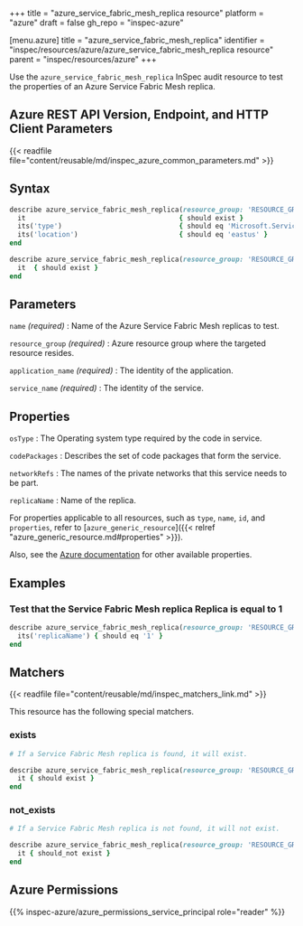 +++
title = "azure_service_fabric_mesh_replica resource"
platform = "azure"
draft = false
gh_repo = "inspec-azure"

[menu.azure]
title = "azure_service_fabric_mesh_replica"
identifier = "inspec/resources/azure/azure_service_fabric_mesh_replica resource"
parent = "inspec/resources/azure"
+++

Use the `azure_service_fabric_mesh_replica` InSpec audit resource to test the properties of an Azure Service Fabric Mesh replica.

## Azure REST API Version, Endpoint, and HTTP Client Parameters

{{< readfile file="content/reusable/md/inspec_azure_common_parameters.md" >}}

## Syntax

```ruby
describe azure_service_fabric_mesh_replica(resource_group: 'RESOURCE_GROUP', application_name: 'SERVICE_FABRIC_MESH_APPLICATION_NAME', service_name: 'SERVICE_FABRIC_MESH_SERVICE_NAME', name: 'SERVICE_FABRIC_MESH_SERVICE_REPLICA_NAME') do
  it                                      { should exist }
  its('type')                             { should eq 'Microsoft.ServiceFabricMesh/applications' }
  its('location')                         { should eq 'eastus' }
end
```

```ruby
describe azure_service_fabric_mesh_replica(resource_group: 'RESOURCE_GROUP', application_name: 'SERVICE_FABRIC_MESH_APPLICATION_NAME', service_name: 'SERVICE_FABRIC_MESH_SERVICE_NAME', name: 'SERVICE_FABRIC_MESH_SERVICE_REPLICA_NAME') do
  it  { should exist }
end
```

## Parameters

`name` _(required)_
: Name of the Azure Service Fabric Mesh replicas to test.

`resource_group` _(required)_
: Azure resource group where the targeted resource resides.

`application_name` _(required)_
: The identity of the application.

`service_name` _(required)_
: The identity of the service.

## Properties

`osType`
: The Operating system type required by the code in service.

`codePackages`
: Describes the set of code packages that form the service.

`networkRefs`
: The names of the private networks that this service needs to be part.

`replicaName`
: Name of the replica.

For properties applicable to all resources, such as `type`, `name`, `id`, and `properties`, refer to [`azure_generic_resource`]({{< relref "azure_generic_resource.md#properties" >}}).

Also, see the [Azure documentation](https://docs.microsoft.com/en-us/rest/api/servicefabric/sfmeshrp-api-replica_get) for other available properties.

## Examples

### Test that the Service Fabric Mesh replica Replica is equal to 1

```ruby
describe azure_service_fabric_mesh_replica(resource_group: 'RESOURCE_GROUP', application_name: 'SERVICE_FABRIC_MESH_APPLICATION_NAME', service_name: 'SERVICE_FABRIC_MESH_SERVICE_NAME', name: 'SERVICE_FABRIC_MESH_SERVICE_REPLICA_NAME') do
  its('replicaName') { should eq '1' }
end
```

## Matchers

{{< readfile file="content/reusable/md/inspec_matchers_link.md" >}}

This resource has the following special matchers.

### exists

```ruby
# If a Service Fabric Mesh replica is found, it will exist.

describe azure_service_fabric_mesh_replica(resource_group: 'RESOURCE_GROUP', application_name: 'SERVICE_FABRIC_MESH_APPLICATION_NAME', service_name: 'SERVICE_FABRIC_MESH_SERVICE_NAME', name: 'SERVICE_FABRIC_MESH_SERVICE_REPLICA_NAME') do
  it { should exist }
end
```

### not_exists

```ruby
# If a Service Fabric Mesh replica is not found, it will not exist.

describe azure_service_fabric_mesh_replica(resource_group: 'RESOURCE_GROUP', application_name: 'SERVICE_FABRIC_MESH_APPLICATION_NAME', service_name: 'SERVICE_FABRIC_MESH_SERVICE_NAME', name: 'SERVICE_FABRIC_MESH_SERVICE_REPLICA_NAME') do
  it { should_not exist }
end
```

## Azure Permissions

{{% inspec-azure/azure_permissions_service_principal role="reader" %}}
